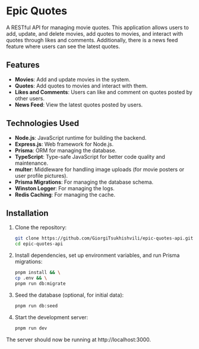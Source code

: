 # Epic Quotes

A RESTful API for managing movie quotes. This application allows users to add, update, and delete movies, add quotes to movies, and interact with quotes through likes and comments. Additionally, there is a news feed feature where users can see the latest quotes.

## Features

- **Movies**: Add and update movies in the system.
- **Quotes**: Add quotes to movies and interact with them.
- **Likes and Comments**: Users can like and comment on quotes posted by other users.
- **News Feed**: View the latest quotes posted by users.

## Technologies Used

- **Node.js**: JavaScript runtime for building the backend.
- **Express.js**: Web framework for Node.js.
- **Prisma**: ORM for managing the database.
- **TypeScript**: Type-safe JavaScript for better code quality and maintenance.
- **multer**: Middleware for handling image uploads (for movie posters or user profile pictures).
- **Prisma Migrations**: For managing the database schema.
- **Winston Logger**: For managing the logs.
- **Redis Caching**: For managing the cache.

## Installation

1. Clone the repository:

   ```bash
   git clone https://github.com/GiorgiTsukhishvili/epic-quotes-api.git
   cd epic-quotes-api
   ```

2. Install dependencies, set up environment variables, and run Prisma migrations:

   ```bash
   pnpm install && \
   cp .env && \
   pnpm run db:migrate
   ```

3. Seed the database (optional, for initial data):

   ```bash
   pnpm run db:seed
   ```

4. Start the development server:

   ```bash
   pnpm run dev
   ```

The server should now be running at http://localhost:3000.
